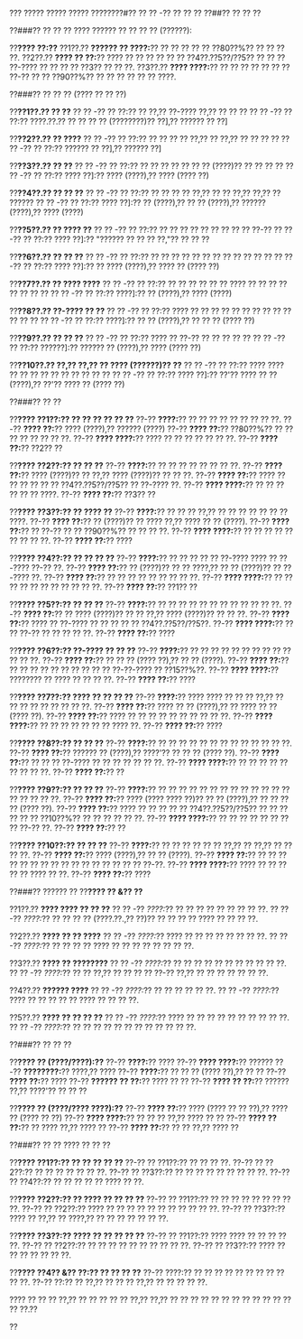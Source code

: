 ??? ????? ????? ????? ????????#?? ?? ?? -?? ?? ?? ??
??##?? ?? ?? ??

??###?? ?? ?? ??
???? ?????? ?? ?? ?? ?? (??????):

??**???? ??:??**
??1??.?? **?????? ?? ????:**?? ?? ?? ?? ?? ?? ??80??%?? ?? ?? ?? ??.
??2??.?? **???? ?? ??:**?? ???? ?? ?? ?? ?? ?? ?? ??4??.??5??/??5?? ?? ?? ?? ??-???? ?? ?? ?? ?? ??3?? ?? ?? ??.
??3??.?? **???? ????:**?? ?? ?? ?? ?? ?? ?? ?? ??-?? ?? ?? ??90??%?? ?? ?? ?? ?? ?? ?? ????.

??###?? ?? ?? ?? (???? ?? ?? ??)

??**??1??.?? ?? ??**
??  ?? -?? ?? ??:?? ?? ??,?? ??-???? ??,?? ?? ?? ??
??  ?? -?? ?? ??:?? ????.??.?? ?? ?? ?? ?? (????????)?? ??],?? ?????? ?? ??]

??**??2??.?? ?? ????**
??  ?? -?? ?? ??:?? ?? ?? ?? ?? ??,?? ?? ??,?? ?? ?? ?? ??
??  ?? -?? ?? ??:?? ?????? ?? ??],?? ?????? ??]

??**??3??.?? ?? ??**
??  ?? -?? ?? ??:?? ?? ?? ?? ?? ?? ?? ?? (????)?? ?? ?? ?? ??
??  ?? -?? ?? ??:?? ???? ??]:?? ???? (????),?? ???? (???? ??)

??**??4??.?? ?? ?? ??**
??  ?? -?? ?? ??:?? ?? ?? ?? ?? ??,?? ?? ?? ??,?? ??,?? ?? ??????
??  ?? -?? ?? ??:?? ???? ??]:?? ?? (????),?? ?? ?? (????),?? ?????? (????),?? ???? (????)

??**??5??.?? ?? ???? ??**
??  ?? -?? ?? ??:?? ?? ?? ?? ?? ?? ?? ?? ?? ?? ??-??
??  ?? -?? ?? ??:?? ???? ??]:?? "?????? ?? ?? ?? ??,"?? ?? ?? ??

??**??6??.?? ?? ?? ??**
??  ?? -?? ?? ??:?? ?? ?? ?? ?? ?? ?? ?? ?? ?? ?? ?? ??
??  ?? -?? ?? ??:?? ???? ??]:?? ?? ???? (????),?? ???? ?? (???? ??)

??**??7??.?? ?? ???? ????**
??  ?? -?? ?? ??:?? ?? ?? ?? ?? ?? ?? ???? ?? ?? ?? ?? ?? ?? ?? ??
??  ?? -?? ?? ??:?? ????]:?? ?? (????),?? ???? (????)

??**??8??.?? ??-???? ?? ??**
??  ?? -?? ?? ??:?? ???? ?? ?? ?? ?? ?? ?? ?? ?? ?? ?? ?? ?? ??
??  ?? -?? ?? ??:?? ????]:?? ?? ?? (????),?? ?? ?? ?? (???? ??)

??**??9??.?? ?? ?? ??**
??  ?? -?? ?? ??:?? ???? ?? ??-?? ?? ?? ?? ?? ??
??  ?? -?? ?? ??:?? ??????]:?? ?????? ?? (????),?? ???? (???? ??)

??**??10??.?? ??,?? ??,?? ?? ???? (??????)?? ??**
??   ?? -?? ?? ??:?? ???? ???? ?? ?? ?? ?? ?? ?? ?? ?? ?? ??
??   ?? -?? ?? ??:?? ???? ??]:?? ??'?? ???? ?? ?? (????),?? ??'?? ???? ?? (???? ??)

??###?? ?? ??

??**???? ??1??:?? ?? ?? ?? ?? ?? ??**
??-?? **????:**?? ?? ?? ?? ?? ?? ?? ?? ?? ??.
??-?? **???? ??:**?? ???? (????),?? ?????? (????)
??-?? **???? ??:**?? ??80??%?? ?? ?? ?? ?? ?? ?? ?? ??.
??-?? **???? ????:**?? ???? ?? ?? ?? ?? ?? ?? ??.
??-?? **???? ??:**?? ??2?? ??

??**???? ??2??:?? ?? ?? ??**
??-?? **????:**?? ?? ?? ?? ?? ?? ?? ?? ??.
??-?? **???? ??:**?? ???? (????)?? ?? ??,?? ???? (????)?? ?? ?? ??.
??-?? **???? ??:**?? ???? ?? ?? ?? ?? ?? ?? ??4??.??5??/??5?? ?? ??-???? ??.
??-?? **???? ????:**?? ?? ?? ?? ?? ?? ?? ????.
??-?? **???? ??:**?? ??3?? ??

??**???? ??3??:?? ?? ???? ??**
??-?? **????:**?? ?? ?? ?? ??,?? ?? ?? ?? ?? ?? ?? ?? ????.
??-?? **???? ??:**?? ?? (????)?? ?? ???? ??,?? ???? ?? ?? (????).
??-?? **???? ??:**?? ?? ??-?? ?? ?? ??90??%?? ?? ?? ?? ??.
??-?? **???? ????:**?? ?? ?? ?? ?? ?? ?? ?? ?? ??.
??-?? **???? ??:**?? ????

??**???? ??4??:?? ?? ?? ?? ??**
??-?? **????:**?? ?? ?? ?? ?? ?? ??-???? ???? ?? ??-???? ??-?? ??.
??-?? **???? ??:**?? ?? (????)?? ?? ?? ????,?? ?? ?? (????)?? ?? ??-???? ??.
??-?? **???? ??:**?? ?? ?? ?? ?? ?? ?? ?? ?? ??.
??-?? **???? ????:**?? ?? ?? ?? ?? ?? ?? ?? ?? ?? ?? ??.
??-?? **???? ??:**?? ??1?? ??

??**???? ??5??:?? ?? ?? ??**
??-?? **????:**?? ?? ?? ?? ?? ?? ?? ?? ?? ?? ?? ?? ??.
??-?? **???? ??:**?? ?? ???? (????)?? ?? ?? ??,?? ???? (????)?? ?? ?? ??.
??-?? **???? ??:**?? ???? ?? ??-???? ?? ?? ?? ?? ?? ??4??.??5??/??5??.
??-?? **???? ????:**?? ?? ?? ??-?? ?? ?? ?? ?? ??.
??-?? **???? ??:**?? ????

??**???? ??6??:?? ??-???? ?? ?? ??**
??-?? **????:**?? ?? ?? ?? ?? ?? ?? ?? ?? ?? ?? ?? ?? ??.
??-?? **???? ??:**?? ?? ?? ?? (???? ??),?? ?? ?? (????).
??-?? **???? ??:**?? ?? ?? ?? ?? ?? ?? ?? ?? ?? ?? ??-??-???? ?? ??15??%??.
??-?? **???? ????:**?? ???????? ?? ???? ?? ?? ?? ??.
??-?? **???? ??:**?? ????

??**???? ??7??:?? ???? ?? ?? ?? ??**
??-?? **????:**?? ???? ???? ?? ?? ?? ??,?? ?? ?? ?? ?? ?? ?? ?? ?? ??.
??-?? **???? ??:**?? ???? ?? ?? (????),?? ?? ???? ?? ?? (???? ??).
??-?? **???? ??:**?? ???? ?? ?? ?? ?? ?? ?? ?? ?? ?? ??.
??-?? **???? ????:**?? ?? ?? ?? ?? ?? ?? ?? ???? ??.
??-?? **???? ??:**?? ????

??**???? ??8??:?? ?? ?? ??**
??-?? **????:**?? ?? ?? ?? ?? ?? ?? ?? ?? ?? ?? ?? ?? ??.
??-?? **???? ??:**?? ?????? ?? (????),?? ????'?? ?? ?? ?? (???? ??).
??-?? **???? ??:**?? ?? ?? ?? ??-???? ?? ?? ?? ?? ?? ?? ??.
??-?? **???? ????:**?? ?? ?? ?? ?? ?? ?? ?? ?? ??.
??-?? **???? ??:**?? ??

??**???? ??9??:?? ?? ?? ??**
??-?? **????:**?? ?? ?? ?? ?? ?? ?? ?? ?? ?? ?? ?? ?? ?? ?? ?? ?? ?? ??.
??-?? **???? ??:**?? ???? (???? ???? ??)?? ?? ?? (????),?? ?? ?? ?? ?? (???? ??).
??-?? **???? ??:**?? ???? ?? ?? ?? ?? ?? ??4??.??5??/??5?? ?? ?? ?? ?? ?? ?? ??10??%?? ?? ?? ?? ?? ?? ??.
??-?? **???? ????:**?? ?? ?? ?? ?? ?? ?? ?? ?? ??-?? ??.
??-?? **???? ??:**?? ??

??**???? ??10??:?? ?? ?? ??**
??-?? **????:**?? ?? ?? ?? ?? ?? ?? ??,?? ?? ??,?? ?? ?? ?? ??.
??-?? **???? ??:**?? ???? (????),?? ?? ?? (????).
??-?? **???? ??:**?? ?? ?? ?? ?? ?? ?? ?? ?? ?? ?? ?? ?? ?? ?? ?? ?? ??-??.
??-?? **???? ????:**?? ???? ?? ?? ?? ?? ?? ???? ?? ??.
??-?? **???? ??:**?? ????

??###?? ?????? ??
??**???? ?? &?? ??**

??1??.?? **???? ???? ?? ?? ??**
??  ?? -?? *????:*?? ?? ?? ?? ?? ?? ?? ?? ?? ??.
??  ?? -?? *????:*?? ?? ?? ?? ?? (????.??.,?? ??)?? ?? ?? ?? ?? ???? ?? ?? ?? ??.

??2??.?? **???? ?? ?? ????**
??  ?? -?? *????:*?? ???? ?? ?? ?? ?? ?? ?? ?? ??.
??  ?? -?? *????:*?? ?? ?? ?? ?? ???? ?? ?? ?? ?? ?? ?? ?? ??.

??3??.?? **???? ?? ????????**
??  ?? -?? *????:*?? ?? ?? ?? ?? ?? ?? ?? ?? ?? ?? ??.
??  ?? -?? *????:*?? ?? ?? ??,?? ?? ?? ?? ?? ??-?? ??,?? ?? ?? ?? ?? ?? ?? ??.

??4??.?? **?????? ????**
??  ?? -?? *????:*?? ?? ?? ?? ?? ?? ??.
??  ?? -?? *????:*?? ???? ?? ?? ?? ?? ?? ???? ?? ?? ?? ??.

??5??.?? **???? ?? ?? ?? ??**
??  ?? -?? *????:*?? ???? ?? ?? ?? ?? ?? ?? ?? ?? ?? ??.
??  ?? -?? *????:*?? ?? ?? ?? ?? ?? ?? ?? ?? ?? ?? ?? ??.

??###?? ?? ?? ??

??**???? ?? (????/????):??**
??-?? **????:**?? ????
??-?? **???? ????:**?? ??????
??-?? **????????:**?? ????,?? ????
??-?? **????:**?? ?? ?? ?? (???? ??),?? ?? ??
??-?? **???? ??:**?? ????
??-?? **?????? ?? ??:**?? ???? ?? ??
??-?? **???? ?? ??:**?? ?????? ??,?? ????'?? ?? ?? ??

??**???? ?? (????/???? ????):??**
??-?? **???? ??:**?? ???? (???? ?? ?? ??),?? ???? ?? (???? ?? ??)
??-?? **???? ????:**?? ?? ?? ?? ??,?? ???? ?? ??
??-?? **???? ?? ??:**?? ?? ???? ??,?? ???? ??
??-?? **???? ??:**?? ?? ?? ??,?? ???? ??

??###?? ?? ?? ???? ?? ?? ??

??**???? ??1??:?? ?? ?? ?? ?? ??**
??-?? ?? ??1??:?? ?? ?? ?? ??.
??-?? ?? ??2??:?? ?? ?? ?? ?? ?? ?? ??.
??-?? ?? ??3??:?? ?? ?? ?? ?? ?? ?? ?? ?? ??.
??-?? ?? ??4??:?? ?? ?? ?? ?? ?? ???? ?? ??.

??**???? ??2??:?? ?? ???? ?? ?? ?? ??**
??-?? ?? ??1??:?? ?? ?? ?? ?? ?? ?? ?? ?? ??.
??-?? ?? ??2??:?? ???? ?? ?? ?? ?? ?? ?? ?? ?? ?? ?? ??.
??-?? ?? ??3??:?? ???? ?? ??,?? ?? ????,?? ?? ?? ?? ?? ?? ?? ??.

??**???? ??3??:?? ???? ?? ?? ?? ?? ??**
??-?? ?? ??1??:?? ???? ???? ?? ?? ?? ?? ??.
??-?? ?? ??2??:?? ?? ?? ?? ?? ?? ?? ?? ?? ?? ??.
??-?? ?? ??3??:?? ???? ?? ?? ?? ?? ?? ?? ??.

??**???? ??4?? &?? ??:?? ?? ?? ?? ??**
??-?? ????:?? ?? ?? ?? ?? ?? ?? ?? ?? ?? ?? ??.
??-?? ??:?? ?? ??,?? ?? ?? ?? ??,?? ?? ?? ?? ?? ??.

???? ?? ?? ?? ??,?? ?? ?? ?? ?? ?? ??,?? ??,?? ?? ?? ?? ?? ?? ?? ?? ?? ?? ?? ?? ?? ?? ??.??

??